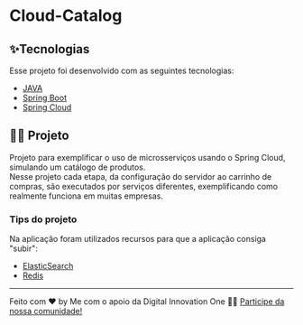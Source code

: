 # Cloud-Catalog

## ✨Tecnologias

Esse projeto foi desenvolvido com as seguintes tecnologias:

- [JAVA](https://www.oracle.com/java/technologies/javase-documentation.html)
- [Spring Boot](https://spring.io/projects/spring-boot)
- [Spring Cloud](https://spring.io/projects/spring-cloud)

## 👨‍💻 Projeto

Projeto para exemplificar o uso de microsserviços usando o Spring Cloud, simulando um catálogo de produtos. <br>
Nesse projeto cada etapa, da configuração do servidor ao carrinho de compras, são executados por serviços diferentes, exemplificando como realmente funciona em muitas empresas.

### Tips do projeto

Na aplicação foram utilizados recursos para que a aplicação consiga "subir":

* [ElasticSearch](https://www.elastic.co/pt/elasticsearch/)
* [Redis](https://redis.io/documentation)

---

Feito com ♥ by Me com o apoio da Digital Innovation One 👋🏻 [Participe da nossa comunidade!](https://web.digitalinnovation.one/home)
